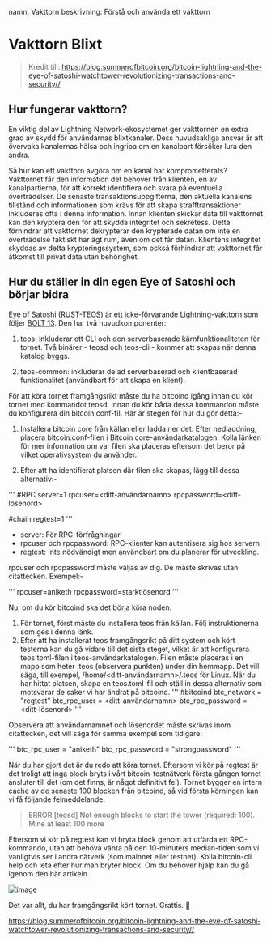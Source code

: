 namn: Vakttorn
beskrivning: Förstå och använda ett vakttorn

# Vakttorn Blixt

> Kredit till: https://blog.summerofbitcoin.org/bitcoin-lightning-and-the-eye-of-satoshi-watchtower-revolutionizing-transactions-and-security//

## Hur fungerar vakttorn?

En viktig del av Lightning Network-ekosystemet ger vakttornen en extra grad av skydd för användarnas blixtkanaler. Dess huvudsakliga ansvar är att övervaka kanalernas hälsa och ingripa om en kanalpart försöker lura den andra.

Så hur kan ett vakttorn avgöra om en kanal har komprometterats? Vakttornet får den information det behöver från klienten, en av kanalpartierna, för att korrekt identifiera och svara på eventuella överträdelser. De senaste transaktionsuppgifterna, den aktuella kanalens tillstånd och informationen som krävs för att skapa strafftransaktioner inkluderas ofta i denna information. Innan klienten skickar data till vakttornet kan den kryptera den för att skydda integritet och sekretess. Detta förhindrar att vakttornet dekrypterar den krypterade datan om inte en överträdelse faktiskt har ägt rum, även om det får datan. Klientens integritet skyddas av detta krypteringssystem, som också förhindrar att vakttornet får åtkomst till privat data utan behörighet.

## Hur du ställer in din egen Eye of Satoshi och börjar bidra

Eye of Satoshi ([RUST-TEOS](https://github.com/talaia-labs/rust-teos?ref=blog.summerofbitcoin.org)) är ett icke-förvarande Lightning-vakttorn som följer [BOLT 13](https://github.com/sr-gi/bolt13/blob/master/13-watchtowers.md?ref=blog.summerofbitcoin.org). Den har två huvudkomponenter:

1. teos: inkluderar ett CLI och den serverbaserade kärnfunktionaliteten för tornet. Två binärer - teosd och teos-cli - kommer att skapas när denna katalog byggs.

2. teos-common: inkluderar delad serverbaserad och klientbaserad funktionalitet (användbart för att skapa en klient).

För att köra tornet framgångsrikt måste du ha bitcoind igång innan du kör tornet med kommandot teosd. Innan du kör båda dessa kommandon måste du konfigurera din bitcoin.conf-fil. Här är stegen för hur du gör detta:-

1. Installera bitcoin core från källan eller ladda ner det. Efter nedladdning, placera bitcoin.conf-filen i Bitcoin core-användarkatalogen. Kolla länken för mer information om var filen ska placeras eftersom det beror på vilket operativsystem du använder.

2. Efter att ha identifierat platsen där filen ska skapas, lägg till dessa alternativ:-

'''
#RPC
server=1
rpcuser=<ditt-användarnamn>
rpcpassword=<ditt-lösenord>

#chain
regtest=1
'''

* server: För RPC-förfrågningar
* rpcuser och rpcpassword: RPC-klienter kan autentisera sig hos servern
* regtest: Inte nödvändigt men användbart om du planerar för utveckling.

rpcuser och rpcpassword måste väljas av dig. De måste skrivas utan citattecken. Exempel:-

'''
rpcuser=aniketh
rpcpassword=starktlösenord
'''

Nu, om du kör bitcoind ska det börja köra noden.

1. För tornet, först måste du installera teos från källan. Följ instruktionerna som ges i denna länk.
2. Efter att ha installerat teos framgångsrikt på ditt system och kört testerna kan du gå vidare till det sista steget, vilket är att konfigurera teos.toml-filen i teos-användarkatalogen. Filen måste placeras i en mapp som heter .teos (observera punkten) under din hemmapp. Det vill säga, till exempel, /home/<ditt-användarnamn>/.teos för Linux. När du har hittat platsen, skapa en teos.toml-fil och ställ in dessa alternativ som motsvarar de saker vi har ändrat på bitcoind.
'''
#bitcoind
btc_network = "regtest"
btc_rpc_user = <ditt-användarnamn>
btc_rpc_password = <ditt-lösenord>
'''

Observera att användarnamnet och lösenordet måste skrivas inom citattecken, det vill säga för samma exempel som tidigare:

'''
btc_rpc_user = "aniketh"
btc_rpc_password = "strongpassword"
'''

När du har gjort det är du redo att köra tornet. Eftersom vi kör på regtest är det troligt att inga block bryts i vårt bitcoin-testnätverk första gången tornet ansluter till det (om det finns, är något definitivt fel). Tornet bygger en intern cache av de senaste 100 blocken från bitcoind, så vid första körningen kan vi få följande felmeddelande:

> ERROR [teosd] Not enough blocks to start the tower (required: 100). Mine at least 100 more

Eftersom vi kör på regtest kan vi bryta block genom att utfärda ett RPC-kommando, utan att behöva vänta på den 10-minuters median-tiden som vi vanligtvis ser i andra nätverk (som mainnet eller testnet). Kolla bitcoin-cli help och leta efter hur man bryter block. Om du behöver hjälp kan du gå igenom den här artikeln.

![image](assets\2.png)

Det var allt, du har framgångsrikt kört tornet. Grattis. 🎉

https://blog.summerofbitcoin.org/bitcoin-lightning-and-the-eye-of-satoshi-watchtower-revolutionizing-transactions-and-security//